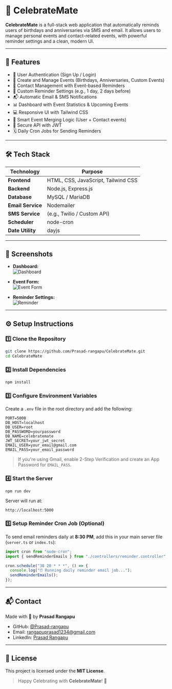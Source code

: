 # 🎉 CelebrateMate

**CelebrateMate** is a full-stack web application that automatically reminds users of birthdays and anniversaries via SMS and email. It allows users to manage personal events and contact-related events, with powerful reminder settings and a clean, modern UI.

---

## 🌟 Features

- 👤 User Authentication (Sign Up / Login)
- 📅 Create and Manage Events (Birthdays, Anniversaries, Custom Events)
- 📇 Contact Management with Event-based Reminders
- 🔔 Custom Reminder Settings (e.g., 1 day, 2 days before)
- 📬 Automatic Email & SMS Notifications
- 📊 Dashboard with Event Statistics & Upcoming Events
- 💻 Responsive UI with Tailwind CSS
- 🧠 Smart Event Merging Logic (User + Contact events)
- 🔐 Secure API with JWT
- 🗓️ Daily Cron Jobs for Sending Reminders

---

## 🛠️ Tech Stack

| Technology       | Purpose                       |
| ---------------- | ----------------------------- |
| **Frontend**     | HTML, CSS, JavaScript, Tailwind CSS |
| **Backend**      | Node.js, Express.js           |
| **Database**     | MySQL / MariaDB               |
| **Email Service**| Nodemailer                    |
| **SMS Service**  | (e.g., Twilio / Custom API)   |
| **Scheduler**    | node-cron                     |
| **Date Utility** | dayjs                         |

---

## 📸 Screenshots


- **Dashboard:**  
  ![Dashboard](https://via.placeholder.com/800x400?text=Dashboard+Screenshot)

- **Event Form:**  
  ![Event Form](https://via.placeholder.com/800x400?text=Event+Form+Screenshot)

- **Reminder Settings:**  
  ![Reminder](https://via.placeholder.com/800x400?text=Reminder+Settings+Screenshot)

---

## ⚙️ Setup Instructions

### 1️⃣ Clone the Repository

```bash
git clone https://github.com/Prasad-rangapu/CelebrateMate.git
cd CelebrateMate
```

### 2️⃣ Install Dependencies

```bash
npm install
```

### 3️⃣ Configure Environment Variables

Create a `.env` file in the root directory and add the following:

```env
PORT=5000
DB_HOST=localhost
DB_USER=root
DB_PASSWORD=yourpassword
DB_NAME=celebratemate
JWT_SECRET=your_jwt_secret
EMAIL_USER=your_email@gmail.com
EMAIL_PASS=your_email_password
```

> If you're using Gmail, enable 2-Step Verification and create an App Password for `EMAIL_PASS`.

### 4️⃣ Start the Server

```bash
npm run dev
```

Server will run at:

```
http://localhost:5000
```

### 5️⃣ Setup Reminder Cron Job (Optional)

To send email reminders daily at **8:30 PM**, add this in your main server file (`server.ts` or `index.ts`):

```ts
import cron from "node-cron";
import { sendReminderEmails } from "./controllers/reminder.controller";

cron.schedule("30 20 * * *", () => {
  console.log("⏰ Running daily reminder email job...");
  sendReminderEmails();
});
```

---

## 📬 Contact

Made with 💙 by **Prasad Rangapu**

- GitHub: [@Prasad-rangapu](https://github.com/Prasad-rangapu)
- Email: [rangapuprasad1234@gmail.com](mailto:rangapuprasad1234@gmail.com)
- LinkedIn: [Prasad Rangapu](https://linkedin.com/in/prasad-rangapu)

---

## 📜 License

This project is licensed under the **MIT License**.

> Happy Celebrating with **CelebrateMate**! 🎊
> 
